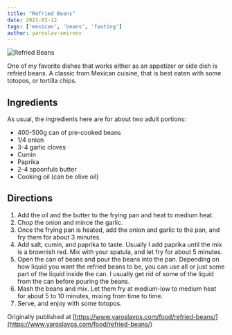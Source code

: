 ```yaml
---
title: "Refried Beans"
date: 2021-03-12
tags: ['mexican', 'beans', 'fasting']
author: yaroslav-smirnov
---
```


![Refried Beans](/cooking/pix/refried-beans.webp)

One of my favorite dishes that works either as an appetizer or side dish is
refried beans. A classic from Mexican cuisine, that is best eaten with some
totopos, or tortilla chips.

## Ingredients

As usual, the ingredients here are for about two adult portions:

* 400-500g can of pre-cooked beans
* 1/4 onion
* 3-4 garlic cloves
* Cumin
* Paprika
* 2-4 spoonfuls butter
* Cooking oil (can be olive oil)

## Directions

1. Add the oil and the butter to the frying pan and heat to medium heat.
2. Chop the onion and mince the garlic.
3. Once the frying pan is heated, add the onion and garlic to the pan, and fry
   them for about 3 minutes.
4. Add salt, cumin, and paprika to taste. Usually I add paprika until the mix is
   a brownish red. Mix with your spatula, and let fry for about 5 minutes.
5. Open the can of beans and pour the beans into the pan. Depending on how
   liquid you want the refried beans to be, you can use all or just some part of
   the liquid inside the can. I usually get rid of some of the liquid from the
   can before pouring the beans.
6. Mash the beans and mix. Let them fry at medium-low to medium heat for about 5
   to 10 minutes, mixing from time to time.
7. Serve, and enjoy with some totopos.

Originally published at [https://www.yaroslavps.com/food/refried-beans/](https://www.yaroslavps.com/food/refried-beans/)
